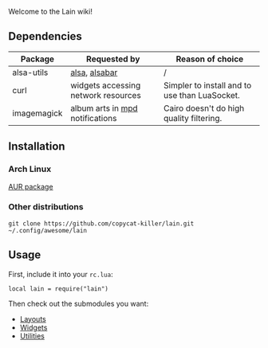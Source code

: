 Welcome to the Lain wiki!

Dependencies
------------------

Package | Requested by | Reason of choice
--- | --- | ---
alsa-utils | [alsa](https://github.com/copycat-killer/lain/wiki/alsa), [alsabar](https://github.com/copycat-killer/lain/wiki/alsabar) | /
curl | widgets accessing network resources | Simpler to install and to use than LuaSocket. 
imagemagick | album arts in [mpd](https://github.com/copycat-killer/lain/wiki/mpd) notifications | Cairo doesn't do high quality filtering.

Installation
---------------

### Arch Linux

[AUR package](https://aur.archlinux.org/packages/lain-git/)

### Other distributions

    git clone https://github.com/copycat-killer/lain.git ~/.config/awesome/lain

Usage
--------

First, include it into your `rc.lua`:

    local lain = require("lain")

Then check out the submodules you want:

- [Layouts](https://github.com/copycat-killer/lain/wiki/Layouts)
- [Widgets](https://github.com/copycat-killer/lain/wiki/Widgets)
- [Utilities](https://github.com/copycat-killer/lain/wiki/Utilities)
